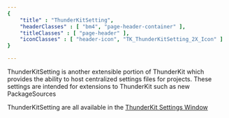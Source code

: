 ```yaml
---
{ 
	"title" : "ThunderKitSetting",
	"headerClasses" : [ "bm4", "page-header-container" ],
	"titleClasses" : [ "page-header" ],
	"iconClasses" : [ "header-icon", "TK_ThunderKitSetting_2X_Icon" ]
}

---
```


ThunderKitSetting is another extensible portion of ThunderKit which provides the ability to host centralized settings files for projects.
These settings are intended for extensions to ThunderKit such as new PackageSources

ThunderKitSetting are all available in the [ThunderKit Settings Window](menulink://Tools/ThunderKit/Settings)